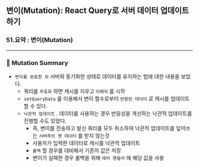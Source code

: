 ## 변이(Mutation): React Query로 서버 데이터 업데이트하기
### 51.요약 : 변이(Mutation)
<hr>

### 📌 Mutation Summary

- `변이를 완료한 뒤` 서버와 동기화한 상태로 데이터를 유지하는 법에 대한 내용을 보았다.
  - 쿼리를 `무효화` 하면 캐시를 지우고 `리패치` 를 시작
  - `setQueryData` 를 이용해서 변이 함수로부터 `반환된 데이터` 로 캐시를 업데이트 할 수 있다.
  - `낙관적 업데이트` . 데이터를 사용하는 경우 반응성을 개선하는 낙관적 업데이트를 진행할 수도 있었다.
    - 즉, 변이를 전송하고 발신 쿼리를 모두 취소하여 낙관적 업데이트를 덮어쓰는 `서버측의 옛 데이터` 를 받지 않는것
    - 사용자가 입력한 데이터로 캐시를 낙관적 업데이트
    - `롤백` 할 경우를 대비해서 기존의 값은 저장
    - 변이가 실패한 경우 롤백을 위해 `에러 핸들러` 에 해당 값을 사용